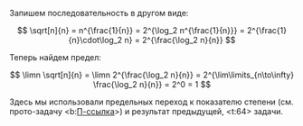 Запишем последовательность в другом виде:

$$ \sqrt[n]{n} = n^{\frac{1}{n}} = 2^{\log_2 n^{\frac{1}{n}}} = 2^{\frac{1}{n}\cdot\log_2 n} = 2^{\frac{\log_2 n}{n}} $$

Теперь найдем предел:

$$ \limn \sqrt[n]{n} = \limn 2^{\frac{\log_2 n}{n}} = 2^{\lim\limits_{n\to\infty} \frac{\log_2 n}{n}} = 2^0 = 1 $$

Здесь мы использовали предельных переход к показателю степени (см. прото-задачу <b:[П-ссылка](advanced/proto/sequence-lim/exp-log-transition)>) и результат предыдущей, <t:64> задачи.